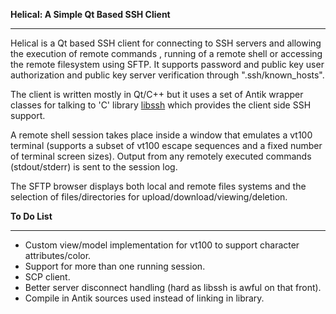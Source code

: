 **Helical: A Simple Qt Based SSH Client**
***

Helical is a Qt based SSH client for connecting to SSH servers and allowing the execution of remote commands , running of a remote shell or accessing the remote filesystem using SFTP. It supports password and public key user authorization and public key server verification through ".ssh/known_hosts".

The client is written mostly in Qt/C++ but it uses a set of Antik wrapper classes for talking to 'C' library [libssh](https://www.libssh.org/)  which provides the client side SSH support.

A remote shell session takes place inside a window that emulates a vt100 terminal (supports a subset of vt100 escape sequences and a fixed number of terminal screen sizes). Output from any remotely executed commands (stdout/stderr) is sent to the session log.

The SFTP browser displays both local and remote files systems and the selection of files/directories for upload/download/viewing/deletion.

**To Do List**
***
- Custom view/model implementation for vt100 to support character attributes/color.
- Support for more than one running session.
- SCP client.
- Better server disconnect handling (hard as libssh is awful on that front).
- Compile in Antik sources used instead of linking  in  library.